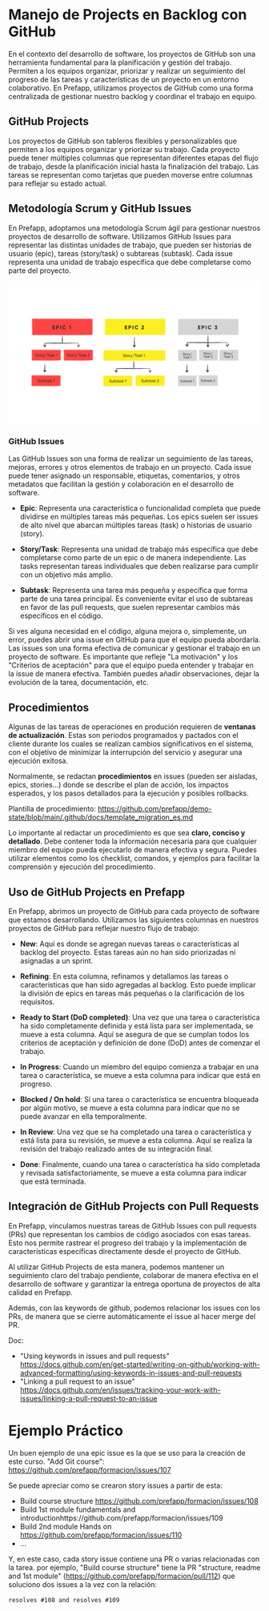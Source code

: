 
# Manejo de Projects en Backlog con GitHub

En el contexto del desarrollo de software, los proyectos de GitHub son una herramienta fundamental para la planificación y gestión del trabajo. Permiten a los equipos organizar, priorizar y realizar un seguimiento del progreso de las tareas y características de un proyecto en un entorno colaborativo. En Prefapp, utilizamos proyectos de GitHub como una forma centralizada de gestionar nuestro backlog y coordinar el trabajo en equipo.


## GitHub Projects

Los proyectos de GitHub son tableros flexibles y personalizables que permiten a los equipos organizar y priorizar su trabajo. Cada proyecto puede tener múltiples columnas que representan diferentes etapas del flujo de trabajo, desde la planificación inicial hasta la finalización del trabajo. Las tareas se representan como tarjetas que pueden moverse entre columnas para reflejar su estado actual.


## Metodología Scrum y GitHub Issues

En Prefapp, adoptamos una metodología Scrum ágil para gestionar nuestros proyectos de desarrollo de software. Utilizamos GitHub Issues para representar las distintas unidades de trabajo, que pueden ser historias de usuario (epic), tareas (story/task) o subtareas (subtask). Cada issue representa una unidad de trabajo específica que debe completarse como parte del proyecto.

<div style="text-align: center;">
  <div style="margin: 0 auto;">

![](../_media/03_prefapp_methodology/epic-story-subtask.png)

  </div>
</div>


### GitHub Issues

Las GitHub Issues son una forma de realizar un seguimiento de las tareas, mejoras, errores y otros elementos de trabajo en un proyecto. Cada issue puede tener asignado un responsable, etiquetas, comentarios, y otros metadatos que facilitan la gestión y colaboración en el desarrollo de software.

- **Epic**: Representa una característica o funcionalidad completa que puede dividirse en múltiples tareas más pequeñas. Los epics suelen ser issues de alto nivel que abarcan múltiples tareas (task) o historias de usuario (story).
  
- **Story/Task**: Representa una unidad de trabajo más específica que debe completarse como parte de un epic o de manera independiente. Las tasks representan tareas individuales que deben realizarse para cumplir con un objetivo más amplio.

- **Subtask**: Representa una tarea más pequeña y específica que forma parte de una tarea principal. Es conveniente evitar el uso de subtareas en favor de las pull requests, que suelen representar cambios más específicos en el código.

Si ves alguna necesidad en el código, alguna mejora o, simplemente, un error, puedes abrir una issue en GitHub para que el equipo pueda abordarla. Las issues son una forma efectiva de comunicar y gestionar el trabajo en un proyecto de software. Es importante que refleje "La motivación" y los "Criterios de aceptación" para que el equipo pueda entender y trabajar en la issue de manera efectiva. También puedes añadir observaciones, dejar la evolución de la tarea, documentación, etc.


## Procedimientos

Algunas de las tareas de operaciones en produción requieren de **ventanas de actualización**. Estas son periodos programados y pactados con el cliente durante los cuales se realizan cambios significativos en el sistema, con el objetivo de minimizar la interrupción del servicio y asegurar una ejecución exitosa.

Normalmente, se redactan **procedimientos** en issues (pueden ser aisladas, epics, stories...) donde se describe el plan de acción, los impactos esperados, y los pasos detallados para la ejecución y posibles rollbacks. 

Plantilla de procedimiento: https://github.com/prefapp/demo-state/blob/main/.github/docs/template_migration_es.md

Lo importante al redactar un procedimiento es que sea **claro, conciso y detallado**. Debe contener toda la información necesaria para que cualquier miembro del equipo pueda ejecutarlo de manera efectiva y segura. Puedes utilizar elementos como los checklist, comandos, y ejemplos para facilitar la comprensión y ejecución del procedimiento.


## Uso de GitHub Projects en Prefapp

En Prefapp, abrimos un proyecto de GitHub para cada proyecto de software que estamos desarrollando. Utilizamos las siguientes columnas en nuestros proyectos de GitHub para reflejar nuestro flujo de trabajo:

- **New**: Aquí es donde se agregan nuevas tareas o características al backlog del proyecto. Estas tareas aún no han sido priorizadas ni asignadas a un sprint.

- **Refining**: En esta columna, refinamos y detallamos las tareas o características que han sido agregadas al backlog. Esto puede implicar la división de epics en tareas más pequeñas o la clarificación de los requisitos.

- **Ready to Start (DoD completed)**: Una vez que una tarea o característica ha sido completamente definida y está lista para ser implementada, se mueve a esta columna. Aquí se asegura de que se cumplan todos los criterios de aceptación y definición de done (DoD) antes de comenzar el trabajo.

- **In Progress**: Cuando un miembro del equipo comienza a trabajar en una tarea o característica, se mueve a esta columna para indicar que está en progreso.

- **Blocked / On hold**: Si una tarea o característica se encuentra bloqueada por algún motivo, se mueve a esta columna para indicar que no se puede avanzar en ella temporalmente.

- **In Review**: Una vez que se ha completado una tarea o característica y está lista para su revisión, se mueve a esta columna. Aquí se realiza la revisión del trabajo realizado antes de su integración final.

- **Done**: Finalmente, cuando una tarea o característica ha sido completada y revisada satisfactoriamente, se mueve a esta columna para indicar que está terminada.


## Integración de GitHub Projects con Pull Requests

En Prefapp, vinculamos nuestras tareas de GitHub Issues con pull requests (PRs) que representan los cambios de código asociados con esas tareas. Esto nos permite rastrear el progreso del trabajo y la implementación de características específicas directamente desde el proyecto de GitHub.

Al utilizar GitHub Projects de esta manera, podemos mantener un seguimiento claro del trabajo pendiente, colaborar de manera efectiva en el desarrollo de software y garantizar la entrega oportuna de proyectos de alta calidad en Prefapp.

Además, con las keywords de github, podemos relacionar los issues con los PRs, de manera que se cierre automáticamente el issue al hacer merge del PR.

Doc: 
- "Using keywords in issues and pull requests" https://docs.github.com/en/get-started/writing-on-github/working-with-advanced-formatting/using-keywords-in-issues-and-pull-requests
- "Linking a pull request to an issue" https://docs.github.com/en/issues/tracking-your-work-with-issues/linking-a-pull-request-to-an-issue


# Ejemplo Práctico

Un buen ejemplo de una epic issue es la que se uso para la creación de este curso. "Add Git course": https://github.com/prefapp/formacion/issues/107

Se puede apreciar como se crearon story issues a partir de esta:
- Build course structure https://github.com/prefapp/formacion/issues/108
- Build 1st module fundamentals and introductionhttps://github.com/prefapp/formacion/issues/109
- Build 2nd module Hands on https://github.com/prefapp/formacion/issues/110
- ...

Y, en este caso, cada story issue contiene una PR o varias relacionadas con la tarea. 
por ejemplo, "Build course structure" tiene la PR "structure, readme and 1st module" (https://github.com/prefapp/formacion/pull/112) que soluciono dos issues a la vez con la relación:

```
resolves #108 and resolves #109
```
